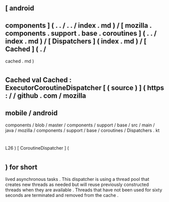 [
android
-
components
]
(
.
.
/
.
.
/
index
.
md
)
/
[
mozilla
.
components
.
support
.
base
.
coroutines
]
(
.
.
/
index
.
md
)
/
[
Dispatchers
]
(
index
.
md
)
/
[
Cached
]
(
.
/
-
cached
.
md
)
#
Cached
val
Cached
:
ExecutorCoroutineDispatcher
[
(
source
)
]
(
https
:
/
/
github
.
com
/
mozilla
-
mobile
/
android
-
components
/
blob
/
master
/
components
/
support
/
base
/
src
/
main
/
java
/
mozilla
/
components
/
support
/
base
/
coroutines
/
Dispatchers
.
kt
#
L26
)
[
CoroutineDispatcher
]
(
#
)
for
short
-
lived
asynchronous
tasks
.
This
dispatcher
is
using
a
thread
pool
that
creates
new
threads
as
needed
but
will
reuse
previously
constructed
threads
when
they
are
available
.
Threads
that
have
not
been
used
for
sixty
seconds
are
terminated
and
removed
from
the
cache
.
